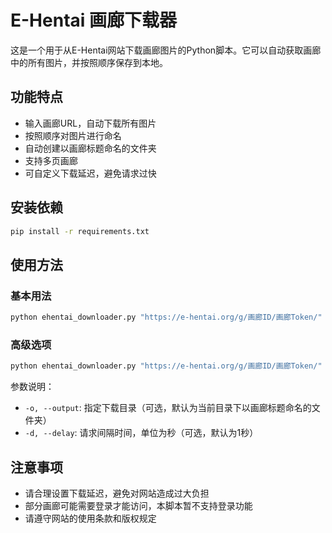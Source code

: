 # E-Hentai 画廊下载器

这是一个用于从E-Hentai网站下载画廊图片的Python脚本。它可以自动获取画廊中的所有图片，并按照顺序保存到本地。

## 功能特点

- 输入画廊URL，自动下载所有图片
- 按照顺序对图片进行命名
- 自动创建以画廊标题命名的文件夹
- 支持多页画廊
- 可自定义下载延迟，避免请求过快

## 安装依赖

```bash
pip install -r requirements.txt
```

## 使用方法

### 基本用法

```bash
python ehentai_downloader.py "https://e-hentai.org/g/画廊ID/画廊Token/"
```

### 高级选项

```bash
python ehentai_downloader.py "https://e-hentai.org/g/画廊ID/画廊Token/" -o "下载目录" -d 2
```

参数说明：
- `-o, --output`: 指定下载目录（可选，默认为当前目录下以画廊标题命名的文件夹）
- `-d, --delay`: 请求间隔时间，单位为秒（可选，默认为1秒）

## 注意事项

- 请合理设置下载延迟，避免对网站造成过大负担
- 部分画廊可能需要登录才能访问，本脚本暂不支持登录功能
- 请遵守网站的使用条款和版权规定
